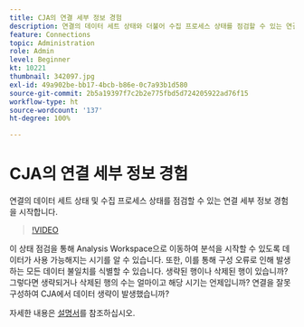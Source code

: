 ```yaml
---
title: CJA의 연결 세부 정보 경험
description: 연결의 데이터 세트 상태와 더불어 수집 프로세스 상태를 점검할 수 있는 연결 세부 정보 경험을 시작합니다.
feature: Connections
topic: Administration
role: Admin
level: Beginner
kt: 10221
thumbnail: 342097.jpg
exl-id: 49a902be-bb17-4bcb-b86e-0c7a93b1d580
source-git-commit: 2b5a19397f7c2b2e775fbd5d724205922ad76f15
workflow-type: ht
source-wordcount: '137'
ht-degree: 100%

---
```


# CJA의 연결 세부 정보 경험

연결의 데이터 세트 상태 및 수집 프로세스 상태를 점검할 수 있는 연결 세부 정보 경험을 시작합니다.

>[!VIDEO](https://video.tv.adobe.com/v/342097/?quality=12&learn=on)

이 상태 점검을 통해 Analysis Workspace으로 이동하여 분석을 시작할 수 있도록 데이터가 사용 가능해지는 시기를 알 수 있습니다. 또한, 이를 통해 구성 오류로 인해 발생하는 모든 데이터 불일치를 식별할 수 있습니다. 생략된 행이나 삭제된 행이 있습니까? 그렇다면 생략되거나 삭제된 행의 수는 얼마이고 해당 시기는 언제입니까? 연결을 잘못 구성하여 CJA에서 데이터 생략이 발생했습니까?

자세한 내용은 [설명서](https://experienceleague.adobe.com/docs/analytics-platform/using/cja-connections/manage-connections.html)를 참조하십시오.
